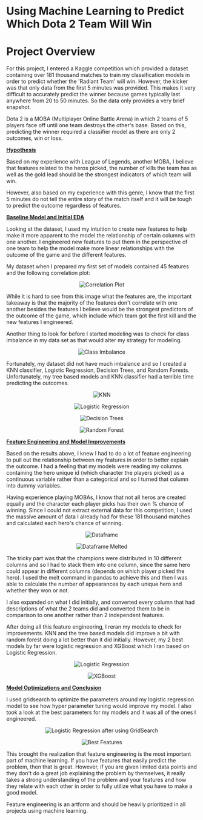 # Using Machine Learning to Predict Which Dota 2 Team Will Win

# Project Overview

For this project, I entered a Kaggle competition which provided a dataset containing over 181 thousand matches to train my classification models in order to predict whether the 'Radiant Team' will win. However, the kicker was that only data from the first 5 minutes was provided. This makes it very difficult to accurately predict the winner because games typically last anywhere from 20 to 50 minutes. So the data only provides a very brief snapshot.

Dota 2 is a MOBA (Multiplayer Online Battle Arena) in which 2 teams of 5 players face off until one team destroys the other's base. Based on this, predicting the winner required a classifier model as there are only 2 outcomes, win or loss.

<u><b> Hypothesis </b></u>

Based on my experience with League of Legends, another MOBA, I believe that features related to the heros picked, the number of kills the team has as well as the gold lead should be the strongest indicators of which team will win. 

However, also based on my experience with this genre, I know that the first 5 minutes do not tell the entire story of the match itself and it will be tough to predict the outcome regardless of features.


<u><b> Baseline Model and Initial EDA </b></u>

Looking at the dataset, I used my intuition to create new features to help make it more apparent to the model the relationship of certain columns with one another. I engineered new features to put them in the perspective of one team to help the model make more linear relationships with the outcome of the game and the different features.

My dataset when I prepared my first set of models contained 45 features and the following correlation plot:

<p align="center">
  <img src="./Mod_3_Project/dota-2-prediction/Images/Correlation Plot.png" title="Correlation Plot">
</p>

While it is hard to see from this image what the features are, the important takeaway is that the majority of the features don't correlate with one another besides the features I believe would be the strongest predictors of the outcome of the game, which include which team got the first kill and the new features I engineered.

Another thing to look for before I started modeling was to check for class imbalance in my data set as that would alter my strategy for modeling.

<p align="center">
  <img src="./Mod_3_Project/dota-2-prediction/Images/Class Imbalance.png" title="Class Imbalance">
</p>

Fortunately, my dataset did not have much imbalance and so I created a KNN classifier, Logistic Regression, Decision Trees, and Random Forests. Unfortunately, my tree based models and KNN classifier had a terrible time predicting the outcomes.

<p align="center">
  <img src="./Mod_3_Project/dota-2-prediction/Images/Initial KNN.png" title="KNN">
</p>

<p align="center">
  <img src="./Mod_3_Project/dota-2-prediction/Images/Initial Logisitic.png" title="Logistic Regression">
</p>

<p align="center">
  <img src="./Mod_3_Project/dota-2-prediction/Images/Initial Decision Trees.png" title="Decision Trees">
</p>

<p align="center">
  <img src="./Mod_3_Project/dota-2-prediction/Images/Initial Random Forest.png" title="Random Forest">
</p>

<u><b> Feature Engineering and Model Improvements </b></u>

Based on the results above, I knew I had to do a lot of feature engineering to pull out the relationship between my features in order to better explain the outcome. I had a feeling that my models were reading my columns containing the hero unique id (which character the players picked) as a continuous variable rather than a categorical and so I turned that column into dummy variables. 

Having experience playing MOBAs, I know that not all heros are created equally and the character each player picks has their own % chance of winning. Since I could not extract external data for this competition, I used the massive amount of data I already had for these 181 thousand matches and calculated each hero's chance of winning.

<p align="center">
  <img src="./Mod_3_Project/dota-2-prediction/Images/Initial DataFrame.png" title="Dataframe">
</p>

<p align="center">
  <img src="./Mod_3_Project/dota-2-prediction/Images/Melt.png" title="Dataframe Melted">
</p>

The tricky part was that the champions were distributed in 10 different columns and so I had to stack them into one column, since the same hero could appear in different columns (depends on which player picked the hero). I used the melt command in pandas to achieve this and then I was able to calculate the number of appearances by each unique hero and whether they won or not.

I also expanded on what I did initially, and converted every column that had descriptions of what the 2 teams did and converted them to be in comparison to one another rather than 2 independent features.

After doing all this feature engineering, I reran my models to check for improvements. KNN and the tree based models did improve a bit with random forest doing a lot better than it did initially. However, my 2 best models by far were logistic regression and XGBoost which I ran based on Logistic Regression.

<p align="center">
  <img src="./Mod_3_Project/dota-2-prediction/Images/Logistic Regression.png" title="Logistic Regression">
</p>

<p align="center">
  <img src="./Mod_3_Project/dota-2-prediction/Images/XGBoost.png" title="XGBoost">
</p>

<u><b> Model Optimizations and Conclusion </b></u>

I used gridsearch to optimize the parameters around my logistic regression model to see how hyper parameter tuning would improve my model. I also took a look at the best parameters for my models and it was all of the ones I engineered.

<p align="center">
  <img src="./Mod_3_Project/dota-2-prediction/Images/GridSearch.png" title="Logistic Regression after using GridSearch">
</p>

<p align="center">
  <img src="./Mod_3_Project/dota-2-prediction/Images/Best Features.png" title="Best Features">
</p>


This brought the realization that feature engineering is the most important part of machine learning. If you have features that easily predict the problem, then that is great. However, if you are given limited data points and they don't do a great job explaining the problem by themselves, it really takes a strong understanding of the problem and your features and how they relate with each other in order to fully utilize what you have to make a good model. 

Feature engineering is an artform and should be heavily prioritized in all projects using machine learning.





